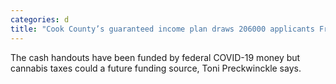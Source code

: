 ```yaml
---
categories: d
title: "Cook County’s guaranteed income plan draws 206000 applicants Friday is the last day to apply before 3250 recipients are selected"
---
```

The cash handouts have been funded by federal COVID-19 money but cannabis taxes could a future funding source, Toni Preckwinckle says.